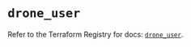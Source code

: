 # `drone_user`

Refer to the Terraform Registry for docs: [`drone_user`](https://registry.terraform.io/providers/kazanexpress/drone/0.4.0/docs/resources/user).
